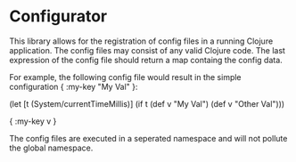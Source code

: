 # Configurator

This library allows for the registration of config files in a running Clojure
application. The config files may consist of any valid Clojure code. The last
expression of the config file should return a map containg the config data.

For example, the following config file would result in the simple configuration
{ :my-key "My Val" }:

  (let [t (System/currentTimeMillis)]
   (if t
    (def v "My Val")
    (def v "Other Val")))
  
  { :my-key v }

The config files are executed in a seperated namespace and will not pollute the
global namespace.
